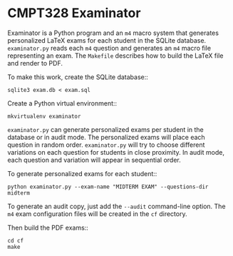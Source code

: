 CMPT328 Examinator
==================

Examinator is a Python program and an ``m4`` macro system that generates
personalized LaTeX exams for each student in the SQLite database.
``examinator.py`` reads each ``m4`` question and generates an ``m4`` macro
file representing an exam. The ``Makefile`` describes how to build the LaTeX
file and render to PDF.

To make this work, create the SQLite database::

    sqlite3 exam.db < exam.sql

Create a Python virtual environment::

    mkvirtualenv examinator

``examinator.py`` can generate personalized exams per student in the database
or in audit mode.  The personalized exams will place each question in random
order. ``examinator.py`` will try to choose different variations on each
question for students in close proximity. In audit mode, each question and
variation will appear in sequential order.

To generate personalized exams for each student::

    python examinator.py --exam-name "MIDTERM EXAM" --questions-dir midterm

To generate an audit copy, just add the ``--audit`` command-line option. The
``m4`` exam configuration files will be created in the ``cf`` directory.

Then build the PDF exams::

    cd cf
    make


